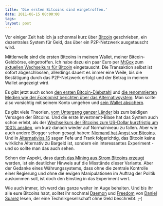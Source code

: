 ```yaml
---
title: 'Die ersten Bitcoins sind eingetroffen.'
date: 2011-06-15 00:00:00 
tags: 
layout: post
---
```

<p>Vor einiger Zeit hab ich ja schonmal kurz über <a title="Bitcoin" href="http://blog.kopis.de/2011/06/01/bitcoin/">Bitcoin</a> geschrieben, ein dezentrales System für Geld, das über ein P2P-Netzwerk ausgetauscht wird.</p>

<p>Mittlerweile sind die ersten Bitcoins in meinem Wallet, meiner Bitcoin-Geldbörse, eingetroffen. Ich habe dazu ein paar Euro per <a href="https://mtgox.com">MtGox</a> zum <a href="http://bitcoincharts.com/markets/">aktuellen Wechselkurs für Bitcoin</a> eingetauscht. Die Transaktion selbst ist sofort abgeschlossen, allerdings dauert es immer eine Weile, bis die Bestätigung durch das P2P-Netzwerk erfolgt und der Betrag in meinem Wallet angezeigt wird.</p>

<p>Es gibt jetzt auch schon <a href="http://thenextweb.com/industry/2011/06/15/close-to-us500k-stolen-in-first-major-bitcoin-theft/">den ersten Bitcoin-Diebstahl</a> und <a href="http://www.economist.com/blogs/babbage/2011/06/virtual-currency?fsrc=scn/fb/wl/bl/bitsandbob">die renommierten Medien wie der <em>Economist</em> berichten über das Alternativsystem</a>. Man sollte also vorsichtig mit seinem Konto umgehen und <a href="https://en.bitcoin.it/wiki/Securing_your_wallet">sein Wallet absichern</a>.</p>

<p>Es gibt viele Theorien, <a href="http://launch.is/blog/l019-bitcoin-p2p-currency-the-most-dangerous-project-weve-ev.html">vom Untergang ganzer Länder</a> bis zum baldigen Versagen der Bitcoins. Und die erste Investment-Blase hat das System auch schon erlebt, als der <a href="http://bitcoincharts.com/charts/mtgoxUSD#rg60zczsg2011-05-23zeg2011-06-16zvztgSzm1g10zm2g25">Wechselkurs der Bitcoins zum US-Dollar kurzfristig um 100% anstieg</a>, um kurz danach wieder auf Normalniveau zu fallen. Aber wie auch andere Blogger schon gesagt haben: <a href="http://notes.computernotizen.de/2011/05/31/niemand-hat-angst-vor-bitcoin/">Niemand hat Angst vor Bitcoins</a>. Und in <a href="http://alternativlos.org/16/">Alternativlos 16</a> sagen Fefe und Frank folgerichtig, das Bitcoin keine wirkliche Alternativ zu Bargeld ist, sondern ein interessantes Experiment - und so sollte man das auch sehen.</p>

<p>Schon der Aspekt, dass <a href="http://de.wikipedia.org/wiki/Bitcoin#Mining">durch das Mining aus Strom Bitcoins erzeugt</a> werden, ist ein deutlicher Hinweis auf die Misstände dieser Variante. Aber der Gedanke eines Währungssystems, dass ohne die zentrale Kontrolle einer Regierung und ohne die ewigen Manipulationen im Auftrag der Politik auskommen soll, ist doch den Einstieg in das Experiment wert.</p>

<p>Wie auch immer, ich werd das ganze weiter im Auge behalten. Und bis ihr alle eure Bitcoins habt, solltet ihr nochmal <a href="http://www.amazon.de/Daemon-ebook/dp/B003QP4NPE/kopisde-21">Daemon</a> und <a href="http://www.amazon.de/Freedom-TM-ebook/dp/B002VUFKDY/kopisde-21">Freedom</a> von <a href="http://www.amazon.de/Daniel-Suarez/e/B001V206AK/kopisde-21">Daniel Suarez</a> lesen, der eine Technikgesellschaft ohne Geld beschreibt. ;-)</p>
